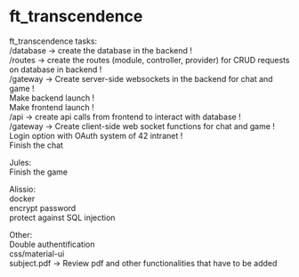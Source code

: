 # ft_transcendence

ft_transcendence tasks:<br>
/database -> create the database in the backend !<br>
/routes -> create the routes (module, controller, provider) for CRUD requests on database in backend !<br>
/gateway -> Create server-side websockets in the backend for chat and game !<br>
Make backend launch !<br>
Make frontend launch !<br>
/api -> create api calls from frontend to interact with database !<br>
/gateway -> Create client-side web socket functions for chat and game !<br>
Login option with OAuth system of 42 intranet !<br>
Finish the chat <br>

Jules:<br>
Finish the game

Alissio:<br>
docker<br>
encrypt password<br>
protect against SQL injection

Other:<br>
Double authentification<br>
css/material-ui<br>
subject.pdf -> Review pdf and other functionalities that have to be added<br>
